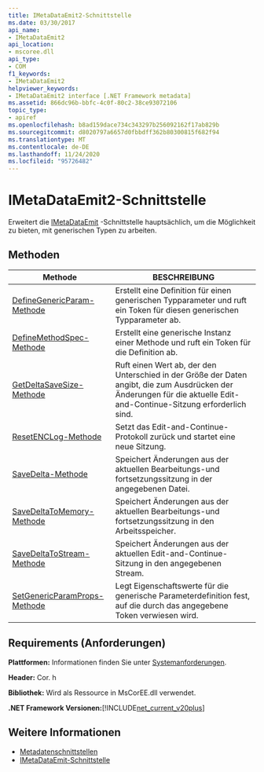 ```yaml
---
title: IMetaDataEmit2-Schnittstelle
ms.date: 03/30/2017
api_name:
- IMetaDataEmit2
api_location:
- mscoree.dll
api_type:
- COM
f1_keywords:
- IMetaDataEmit2
helpviewer_keywords:
- IMetaDataEmit2 interface [.NET Framework metadata]
ms.assetid: 866dc96b-bbfc-4c0f-80c2-38ce93072106
topic_type:
- apiref
ms.openlocfilehash: b8ad159dace734c343297b256092162f17ab829b
ms.sourcegitcommit: d8020797a6657d0fbbdff362b80300815f682f94
ms.translationtype: MT
ms.contentlocale: de-DE
ms.lasthandoff: 11/24/2020
ms.locfileid: "95726482"
---
```

# <a name="imetadataemit2-interface"></a>IMetaDataEmit2-Schnittstelle

Erweitert die [IMetaDataEmit](imetadataemit-interface.md) -Schnittstelle hauptsächlich, um die Möglichkeit zu bieten, mit generischen Typen zu arbeiten.  
  
## <a name="methods"></a>Methoden  
  
|Methode|BESCHREIBUNG|  
|------------|-----------------|  
|[DefineGenericParam-Methode](imetadataemit2-definegenericparam-method.md)|Erstellt eine Definition für einen generischen Typparameter und ruft ein Token für diesen generischen Typparameter ab.|  
|[DefineMethodSpec-Methode](imetadataemit2-definemethodspec-method.md)|Erstellt eine generische Instanz einer Methode und ruft ein Token für die Definition ab.|  
|[GetDeltaSaveSize-Methode](imetadataemit2-getdeltasavesize-method.md)|Ruft einen Wert ab, der den Unterschied in der Größe der Daten angibt, die zum Ausdrücken der Änderungen für die aktuelle Edit-and-Continue-Sitzung erforderlich sind.|  
|[ResetENCLog-Methode](imetadataemit2-resetenclog-method.md)|Setzt das Edit-and-Continue-Protokoll zurück und startet eine neue Sitzung.|  
|[SaveDelta-Methode](imetadataemit2-savedelta-method.md)|Speichert Änderungen aus der aktuellen Bearbeitungs-und fortsetzungssitzung in der angegebenen Datei.|  
|[SaveDeltaToMemory-Methode](imetadataemit2-savedeltatomemory-method.md)|Speichert Änderungen aus der aktuellen Bearbeitungs-und fortsetzungssitzung in den Arbeitsspeicher.|  
|[SaveDeltaToStream-Methode](imetadataemit2-savedeltatostream-method.md)|Speichert Änderungen aus der aktuellen Edit-and-Continue-Sitzung in den angegebenen Stream.|  
|[SetGenericParamProps-Methode](imetadataemit2-setgenericparamprops-method.md)|Legt Eigenschaftswerte für die generische Parameterdefinition fest, auf die durch das angegebene Token verwiesen wird.|  
  
## <a name="requirements"></a>Requirements (Anforderungen)  

 **Plattformen:** Informationen finden Sie unter [Systemanforderungen](../../get-started/system-requirements.md).  
  
 **Header:** Cor. h  
  
 **Bibliothek:** Wird als Ressource in MsCorEE.dll verwendet.  
  
 **.NET Framework Versionen:**[!INCLUDE[net_current_v20plus](../../../../includes/net-current-v20plus-md.md)]  
  
## <a name="see-also"></a>Weitere Informationen

- [Metadatenschnittstellen](metadata-interfaces.md)
- [IMetaDataEmit-Schnittstelle](imetadataemit-interface.md)
